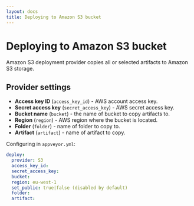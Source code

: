 ```yaml
---
layout: docs
title: Deploying to Amazon S3 bucket
---
```


# Deploying to Amazon S3 bucket

Amazon S3 deployment provider copies all or selected artifacts to Amazon S3 storage.

## Provider settings

* **Access key ID** (`access_key_id`) - AWS account access key.
* **Secret access key** (`secret_access_key`) - AWS secret access key.
* **Bucket name** (`bucket`) - the name of bucket to copy artifacts to.
* **Region** (`region`) - AWS region where the bucket is located.
* **Folder** (`folder`) - name of folder to copy to.
* **Artifact** (`artifact`) - name of artifact to copy.

Configuring in `appveyor.yml`:

```yaml
deploy:
  provider: S3
  access_key_id:
  secret_access_key:
  bucket:
  region: eu-west-1
  set_public: true|false (disabled by default)
  folder:
  artifact:
```
